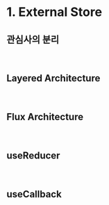 # 1. External Store

## 관심사의 분리

<br>

## Layered Architecture

<br>

## Flux Architecture

<br>

## useReducer

<br>

## useCallback

<br>
